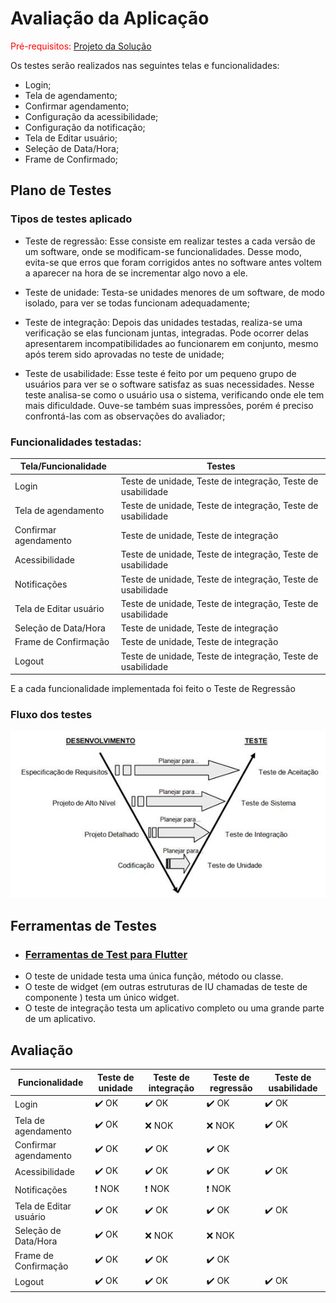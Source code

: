 # Avaliação da Aplicação

<span style="color:red">Pré-requisitos: <a href="6-Implementação.md"> Projeto da Solução</a></span>


Os testes serão realizados nas seguintes telas e funcionalidades:

- Login;
- Tela de agendamento;
- Confirmar agendamento;
- Configuração da acessibilidade;
- Configuração da notificação;
- Tela de Editar usuário;
- Seleção de Data/Hora;
- Frame de Confirmado;

## Plano de Testes
### Tipos de testes aplicado
- Teste de regressão: Esse consiste em realizar testes a cada versão de um software, onde se modificam-se funcionalidades. Desse modo, evita-se que erros que foram corrigidos antes no software antes voltem a aparecer na hora de se incrementar algo novo a ele.

- Teste de unidade: Testa-se unidades menores de um software, de modo isolado, para ver se todas funcionam adequadamente;

- Teste de integração: Depois das unidades testadas, realiza-se uma verificação se elas funcionam juntas, integradas. Pode ocorrer delas apresentarem incompatibilidades ao funcionarem em conjunto, mesmo após terem sido aprovadas no teste de unidade;

- Teste de usabilidade: Esse teste é feito por um pequeno grupo de usuários para ver se o software satisfaz as suas necessidades.  Nesse teste analisa-se como o usuário usa o sistema, verificando onde ele tem mais dificuldade. Ouve-se também suas impressões, porém é preciso confrontá-las com as observações do avaliador;

### Funcionalidades testadas:
| Tela/Funcionalidade | Testes |
|-------------------------|-----------------------------|
| Login | Teste de unidade, Teste de integração, Teste de usabilidade |
| Tela de agendamento | Teste de unidade, Teste de integração, Teste de usabilidade |
| Confirmar agendamento | Teste de unidade, Teste de integração |
| Acessibilidade | Teste de unidade, Teste de integração, Teste de usabilidade |
| Notificações | Teste de unidade, Teste de integração, Teste de usabilidade |
| Tela de Editar usuário | Teste de unidade, Teste de integração, Teste de usabilidade |
| Seleção de Data/Hora | Teste de unidade, Teste de integração |
| Frame de Confirmação | Teste de unidade, Teste de integração |
| Logout | Teste de unidade, Teste de integração, Teste de usabilidade |

E a cada funcionalidade implementada foi feito o Teste de Regressão

### Fluxo dos testes
![Estrutura](img/FluxogramaTestes.jpg)

## Ferramentas de Testes

- ### [Ferramentas de Test para Flutter](https://flutter.dev/docs/testing)
- O teste de unidade testa uma única função, método ou classe.
- O teste de widget (em outras estruturas de IU chamadas de teste de componente ) testa um único widget.
- O teste de integração testa um aplicativo completo ou uma grande parte de um aplicativo.

## Avaliação

| Funcionalidade | Teste de unidade | Teste de integração | Teste de regressão | Teste de usabilidade |
|---------------------|---------------------|---------------------|---------------------|---------------------|
| Login | :heavy_check_mark: OK | :heavy_check_mark: OK | :heavy_check_mark: OK | :heavy_check_mark: OK | 
| Tela de agendamento | :heavy_check_mark: OK | :x: NOK | :x: NOK | :heavy_check_mark: OK |
| Confirmar agendamento | :heavy_check_mark: OK | :heavy_check_mark: OK | :heavy_check_mark: OK | 
| Acessibilidade | :heavy_check_mark: OK | :heavy_check_mark: OK | :heavy_check_mark: OK | :heavy_check_mark: OK | 
| Notificações | ❗ NOK | ❗ NOK | ❗ NOK | 
| Tela de Editar usuário | :heavy_check_mark: OK | :heavy_check_mark: OK | :heavy_check_mark: OK | :heavy_check_mark: OK | 
| Seleção de Data/Hora | :heavy_check_mark: OK | :x: NOK |  :x: NOK |
| Frame de Confirmação | :heavy_check_mark: OK | :heavy_check_mark: OK | :heavy_check_mark: OK | 
| Logout | :heavy_check_mark: OK | :heavy_check_mark: OK | :heavy_check_mark: OK |  :heavy_check_mark: OK | 



